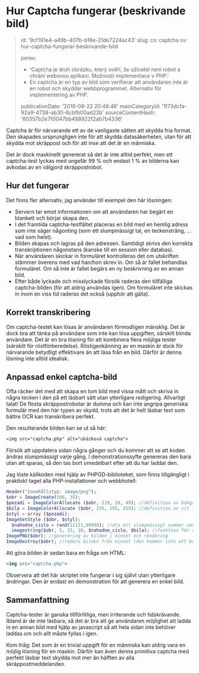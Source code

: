 Hur Captcha fungerar (beskrivande bild)
=======================================

> id: '9cf191e4-a49b-407b-b16e-21de7224ac43'
> slug:
> 	cs: captcha
> 	sv: hur-captcha-fungerar-beskrivande-bild
> 
> perex:
> 	- 'Captcha je druh obrázku, který ověří, že uživatel není robot a chrání webovou aplikaci. Možnosti implementace v PHP.'
> 	- En captcha är en typ av bild som verifierar att användaren inte är en robot och skyddar webbprogrammet. Alternativ för implementering av PHP.
> 
> publicationDate: '2019-08-22 20:48:46'
> mainCategoryId: '1f73dcfa-92a9-4738-ab30-8cbfb00ad23b'
> sourceContentHash: '80357b2e7f0047bb488922f2ab7b4336'

Captcha är för närvarande ett av de vanligaste sätten att skydda fria format. Den skapades ursprungligen inte för att skydda datasäkerheten, utan för att skydda mot skräppost och för att inse att det är en människa.

Det är dock maskinellt genererat så det är inte alltid perfekt, men ett captcha-test lyckas med ungefär 99 % och endast 1 % av bilderna kan avkodas av en välgjord skräppostrobot.

Hur det fungerar
--------------------------

Det finns fler alternativ, jag använder till exempel den här lösningen:

- Servern tar emot informationen om att användaren har begärt en blankett och börjar skapa den.
- I det framtida captcha-testfältet placeras en bild med en hemlig adress som inte säger någonting (som ett slumpmässigt tal, en teckensträng, ... vad som helst).
- Bilden skapas och lagras på den adressen. Samtidigt skrivs den korrekta transkriptionen någonstans (kanske till en session eller databas).
- När användaren skickar in formuläret kontrolleras det om utskriften stämmer överens med vad han/hon skrev in. Om så är fallet behandlas formuläret. Om så inte är fallet begärs en ny beskrivning av en annan bild.
- Efter både lyckade och misslyckade försök raderas den tillfälliga captcha-bilden (för att aldrig användas igen). Om formuläret inte skickas in inom en viss tid raderas det också (upphör att gälla).

Korrekt transkribering
--------------------------

Om captcha-testet kan lösas är användaren förmodligen mänsklig. Det är dock bra att tänka på användare som inte kan lösa uppgiften, särskilt blinda användare. Det är en bra lösning för att kombinera flera möjliga tester (särskilt för röstförberedelse). Röstigenkänning av en maskin är dock för närvarande betydligt effektivare än att läsa från en bild. Därför är denna lösning inte alltid idealisk.

Anpassad enkel captcha-bild
--------------------------

Ofta räcker det med att skapa en tom bild med vissa mått och skriva in några tecken i den på ett läsbart sätt utan ytterligare redigering. Allvarligt talat! De flesta skräppostrobotar är dumma och kan inte angripa generiska formulär med den här typen av skydd, trots att det är helt läsbar text som bättre OCR kan transkribera perfekt.

Den resulterande bilden kan se ut så här:

```txt
<img src="captcha.php" alt="ukázková captcha">
```

Försök att uppdatera sidan några gånger och du kommer att se att koden ändras slumpmässigt varje gång. I demonstrationssyfte genereras den bara utan att sparas, så den tas bort omedelbart efter att du har laddat den.

Jag löste källkoden med hjälp av PHPGD-biblioteket, som finns tillgängligt i praktiskt taget alla PHP-installationer och webbhotell:

```php
Header("Innehållstyp: image/png");
$obr = ImageCreate(100, 35);
$pozadi = ImageColorAllocate ($obr, 219, 28, 49); //definition av bakgrundsfärg
$bila = ImageColorAllocate ($obr, 255, 255, 255); //definition av vit färg för text
$styl = array ($pozadi);
ImageSetStyle ($obr, $styl);
  $nahodne_cislo = rand(11111,99999); //dra ett slumpmässigt nummer som är 5 tecken långt
  imagestring($obr, 5, 25, 10, $nahodne_cislo, $bila); //funktion för att rita text (i det här fallet ett nummer)
ImagePNG($obr); //generering av bilden i minnet och rendering
ImageDestroy($obr); //radera bilden från minnet (den kommer inte att behövas längre, eftersom den genereras en gång)
```

Att göra bilden är sedan bara en fråga om HTML:

```html
<img src="captcha.php">
```

Observera att det här skriptet inte fungerar i sig självt utan ytterligare ändringar. Den är endast en demonstration för att generera en enkel bild.

Sammanfattning
--------------------------

Captcha-tester är ganska tillförlitliga, men irriterande och tidskrävande. Ibland är de inte läsbara, så det är bra att ge användaren möjlighet att ladda in en annan bild med hjälp av javascript så att hela sidan inte behöver laddas om och allt måste fyllas i igen.

Kom ihåg: Det som är en trivial uppgift för en människa kan aldrig vara en möjlig lösning för en maskin. Därför kan även denna primitiva captcha med perfekt läsbar text skydda mot mer än hälften av alla skräppostmeddelanden.
